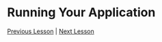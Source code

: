 # Running Your Application
[Previous Lesson](https://github.com/KCErb/hello-ruboto/blob/master/lessons/Lesson1/lesson1-1.md) | 
[Next Lesson](https://github.com/KCErb/hello-ruboto/blob/master/lessons/Lesson1/lesson1-3.md)
